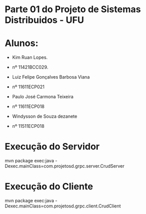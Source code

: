 # Parte 01 do Projeto de Sistemas Distribuidos - UFU

# Alunos:
  - Kim Ruan Lopes.
  - nº 11421BCC029.
  
  - Luiz Felipe Gonçalves Barbosa Viana
  - nº 11611ECP021  
  
  - Paulo José Carmona Teixeira
  - nº 11611ECP018
  
  - Windysson de Souza dezanete
  - nº 11511ECP018
  
 # Execução do Servidor
 mvn package exec:java -Dexec.mainClass=com.projetosd.grpc.server.CrudServer
 
 # Execução do Cliente
 mvn package exec:java -Dexec.mainClass=com.projetosd.grpc.client.CrudClient
